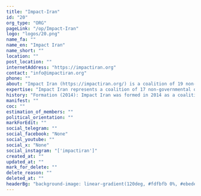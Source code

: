 ```yaml
---
title: "Impact-Iran"
id: "20"
org_type: "ORG"
pageLink: "/op/Impact-Iran"
logo: "logos/20.png"
name_fa: ""
name_en: "Impact Iran"
name_short: ""
location: ""
post_location: ""
internetAddress: "https://impactiran.org"
contact: "info@impactiran.org"
phone: ""
about: "Impact Iran (https://impactiran.org/) is a coalition of 19 non-governmental organizations committed to advocating for human rights and driving positive change in Iran."
expertise: "Impact Iran represents a coalition of 17 non-governmental organizations that draw attention to the situation of human rights in Iran, and encourage the Iranian government to address concerns expressed by the international community and international human rights bodies."
history: "Formation (2014): Impact Iran was formed in 2014 as a coalition of 19 Iranian human rights NGOs. This collective approach was driven by the need to amplify the voices of Iranian civil society on the global stage and advocate more effectively for human rights and accountability within Iran."
manifest: ""
coc: ""
estimation_of_members: ""
political_orientation: ""
markForEdit: ""
social_telegram: ""
social_facebook: "None"
social_youtube: ""
social_x: "None"
social_instagram: "['impactiran']"
created_at: ""
updated_at: ""
mark_for_delete: ""
delete_reason: ""
deleted_at: ""
headerBg: "background-image: linear-gradient(120deg, #fdfbfb 0%, #ebedee 100%);"
---
```

